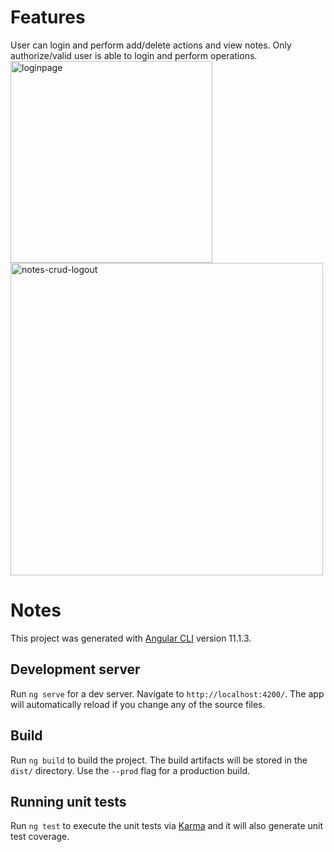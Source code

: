 # Features
User can login and perform add/delete actions and view notes. Only authorize/valid user is able to login and perform operations.
<img width="323" alt="loginpage" src="https://user-images.githubusercontent.com/31384145/109458401-b4a54800-7a82-11eb-9918-916174bae3ea.PNG">
<img width="500" alt="notes-crud-logout" src="https://user-images.githubusercontent.com/31384145/109458222-64c68100-7a82-11eb-897f-5095f73e8f23.PNG">
# Notes

This project was generated with [Angular CLI](https://github.com/angular/angular-cli) version 11.1.3.

## Development server

Run `ng serve` for a dev server. Navigate to `http://localhost:4200/`. The app will automatically reload if you change any of the source files.


## Build

Run `ng build` to build the project. The build artifacts will be stored in the `dist/` directory. Use the `--prod` flag for a production build.

## Running unit tests

Run `ng test` to execute the unit tests via [Karma](https://karma-runner.github.io) and it will also generate unit test coverage.

